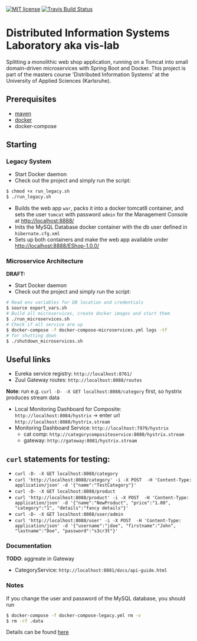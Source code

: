 [![MIT license](http://img.shields.io/badge/license-MIT-brightgreen.svg)](http://opensource.org/licenses/MIT)
[![Travis Build Status](https://travis-ci.org/mavogel/vis-lab.svg?branch=master)](https://travis-ci.org/mavogel/vis-lab)

# Distributed Information Systems Laboratory aka vis-lab
Splitting a monolithic web shop application, running on a Tomcat into small domain-driven microservices with Spring Boot and Docker. This project is part of the masters course 'Distributed Information Systems' at the University of Applied Sciences (Karlsruhe).

## Prerequisites
- [maven](https://maven.apache.org/)
- [docker](https://docker.com)
- docker-compose

## Starting
### Legacy System
- Start Docker daemon
- Check out the project and simply run the script:
```bash
$ chmod +x run_legacy.sh
$ ./run_legacy.sh
```
- Builds the web app `war`, packs it into a docker tomcat8 container,
and sets the user `tomcat` with password `admin` for the Management Console at [http://localhost:8888/](http://localhost:8888/)
- Inits the MySQL Database docker container with the db user defined in `hibernate.cfg.xml`
- Sets up both containers and make the web app available under [http://localhost:8888/EShop-1.0.0/](http://localhost:8888/EShop-1.0.0/)

### Microservice Architecture
**DRAFT:**
- Start Docker daemon
- Check out the project and simply run the script:
```bash
# Read env variables for DB location and credentials
$ source export_vars.sh
# Build all microservices, create docker images and start them
$ ./run_microservices.sh
# Check if all service are up
$ docker-compose -f docker-compose-microservices.yml logs -tf
# for shutting down
$ ./shutdown_microservices.sh
```
## Useful links
- Eureka service registry: `http://localhost:8761/`
- Zuul Gateway routes: `http://localhost:8088/routes`

**Note**: run e.g. `curl -D- -X GET localhost:8088/category` first, so hystrix produces stream data
- Local Monitoring Dashboard for Composite: `http://localhost:8084/hystrix` -> enter url `http://localhost:8080/hystrix.stream` 
- Monitoring Dashboard Service: `http://localhost:7979/hystrix` 
  - cat comp: `http://categorycompositeservice:8080/hystrix.stream`
  - gateway: `http://gateway:8081/hystrix.stream`

## `curl` statements for testing:
- `curl -D- -X GET localhost:8088/category`
- `curl 'http://localhost:8088/category' -i -X POST  -H 'Content-Type: application/json' -d '{"name":"TestCategory"}'`
- `curl -D- -X GET localhost:8088/product`
- `curl 'http://localhost:8088/product' -i -X POST  -H 'Content-Type: application/json' -d '{"name":"NewProduct", "price":"1.00", "category":"1", "details":"fancy details"}'`
- `curl -D- -X GET localhost:8088/user/admin`
- `curl 'http://localhost:8088/user' -i -X POST  -H 'Content-Type: application/json' -d '{"username":"jdoe", "firstname":"John", "lastname":"Doe", "password":"s3cr3t"}'`

### Documentation
**TODO**: aggreate in Gateway
- CategoryService: `http://localhost:8081/docs/api-guide.html`


### Notes
If you change the user and password of the MySQL database, you should run
```bash
$ docker-compose -f docker-compose-legacy.yml rm -v
$ rm -rf .data
```
Details can be found [here](https://github.com/docker-library/mysql/issues/51)

